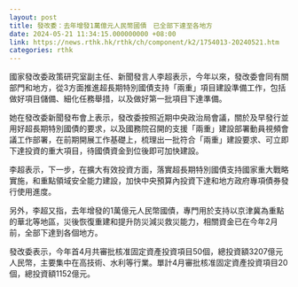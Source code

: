 ```yaml
---
layout: post
title: 發改委：去年增發1萬億元人民幣國債　已全部下達至各地方
date: 2024-05-21 11:34:15.000000000 +08:00
link: https://news.rthk.hk/rthk/ch/component/k2/1754013-20240521.htm
categories: rthk
---
```


國家發改委政策研究室副主任、新聞發言人李超表示，今年以來，發改委會同有關部門和地方，從3方面推進超長期特別國債支持「兩重」項目建設準備工作，包括做好項目儲備、細化任務舉措，以及做好第一批項目下達準備。

她在發改委新聞發布會上表示，發改委按照近期中央政治局會議，關於及早發行並用好超長期特別國債的要求，以及國務院召開的支援「兩重」建設部署動員視頻會議工作部署，在前期開展工作基礎上，梳理出一批符合「兩重」建設要求、可立即下達投資的重大項目，待國債資金到位後即可加快建設。

李超表示，下一步，在擴大有效投資方面，落實超長期特別國債支持國家重大戰略實施，和重點領域安全能力建設，加快中央預算內投資下達和地方政府專項債券發行使用進度。

另外，李超又指，去年增發的1萬億元人民幣國債，專門用於支持以京津冀為重點的華北等地區，災後恢復重建和提升防災減災救災能力，相關資金已在今年2月前，全部下達到各個地方。

發改委表示，今年首4月共審批核准固定資產投資項目50個，總投資額3207億元人民幣，主要集中在高技術、水利等行業。單計4月審批核准固定資產投資項目20個，總投資額1152億元。

